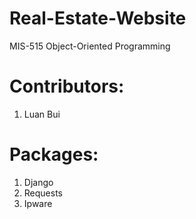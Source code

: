 # Real-Estate-Website
MIS-515 Object-Oriented Programming


# Contributors:

1. Luan Bui

# Packages:
1. Django
2. Requests
3. Ipware